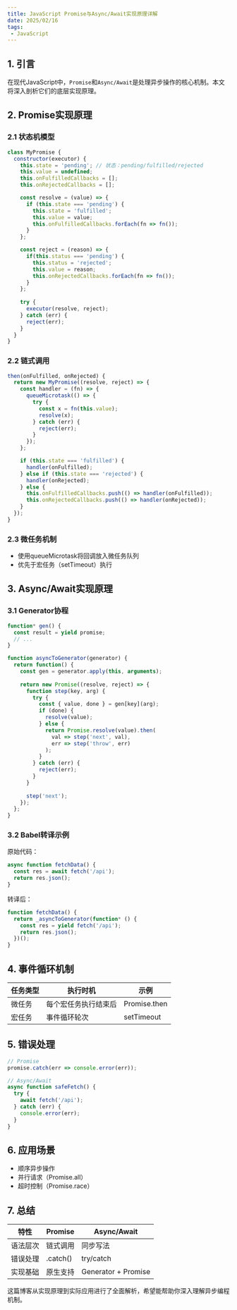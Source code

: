 ```yaml
---
title: JavaScript Promise与Async/Await实现原理详解
date: 2025/02/16
tags:
 - JavaScript
---
```


## 1. 引言
在现代JavaScript中，`Promise`和`Async/Await`是处理异步操作的核心机制。本文将深入剖析它们的底层实现原理。

## 2. Promise实现原理

### 2.1 状态机模型
```javascript
class MyPromise {
  constructor(executor) {
    this.state = 'pending'; // 状态：pending/fulfilled/rejected
    this.value = undefined;
    this.onFulfilledCallbacks = [];
    this.onRejectedCallbacks = [];

    const resolve = (value) => {
      if (this.state === 'pending') {
        this.state = 'fulfilled';
        this.value = value;
        this.onFulfilledCallbacks.forEach(fn => fn());
      }
    };

    const reject = (reason) => { 
      if(this.status === 'pending') {
        this.status = 'rejected';
        this.value = reason;
        this.onRejectedCallbacks.forEach(fn => fn());
      }
    };
    
    try {
      executor(resolve, reject);
    } catch (err) {
      reject(err);
    }
  }
}
```

### 2.2 链式调用
```javascript
then(onFulfilled, onRejected) {
  return new MyPromise((resolve, reject) => {
    const handler = (fn) => {
      queueMicrotask(() => {
        try {
          const x = fn(this.value);
          resolve(x);
        } catch (err) {
          reject(err);
        }
      });
    };

    if (this.state === 'fulfilled') {
      handler(onFulfilled);
    } else if (this.state === 'rejected') {
      handler(onRejected);
    } else {
      this.onFulfilledCallbacks.push(() => handler(onFulfilled));
      this.onRejectedCallbacks.push(() => handler(onRejected));
    }
  });
}
```

### 2.3 微任务机制
* 使用queueMicrotask将回调放入微任务队列
* 优先于宏任务（setTimeout）执行

## 3. Async/Await实现原理

### 3.1 Generator协程
```javascript
function* gen() {
  const result = yield promise;
  // ...
}

function asyncToGenerator(generator) {
  return function() {
    const gen = generator.apply(this, arguments);
    
    return new Promise((resolve, reject) => {
      function step(key, arg) {
        try {
          const { value, done } = gen[key](arg);
          if (done) {
            resolve(value);
          } else {
            return Promise.resolve(value).then(
              val => step('next', val),
              err => step('throw', err)
            );
          }
        } catch (err) {
          reject(err);
        }
      }
      
      step('next');
    });
  };
}
```

### 3.2 Babel转译示例

原始代码：
```javascript
async function fetchData() {
  const res = await fetch('/api');
  return res.json();
}
```

转译后：
```javascript
function fetchData() {
  return _asyncToGenerator(function* () {
    const res = yield fetch('/api');
    return res.json();
  })();
}
```

## 4. 事件循环机制

| 任务类型 | 执行时机 | 示例 |
| -------- | -------- | ---- |
| 微任务 | 每个宏任务执行结束后 | Promise.then |
| 宏任务 | 事件循环轮次 | setTimeout |


## 5. 错误处理
```javascript
// Promise
promise.catch(err => console.error(err));

// Async/Await
async function safeFetch() {
  try {
    await fetch('/api');
  } catch (err) {
    console.error(err);
  }
}
```

## 6. 应用场景
* 顺序异步操作
* 并行请求（Promise.all）
* 超时控制（Promise.race）

## 7. 总结
| 特性 | Promise | Async/Await |
| ---- | ------- | ----------- |
| 语法层次 | 链式调用 | 同步写法 |
| 错误处理 | .catch() | try/catch |
| 实现基础 | 原生支持 | Generator + Promise |


这篇博客从实现原理到实际应用进行了全面解析，希望能帮助你深入理解异步编程机制。